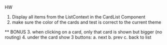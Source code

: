 HW

1. Display all items from the ListContext in the CardList Component
2. make sure the color of the cards and test is correct to the current theme

\*\* BONUS 3. when clicking on a card, only that card is shown but bigger (no routing) 4. under the card show 3 buttons:
a. next
b. prev
c. back to list
